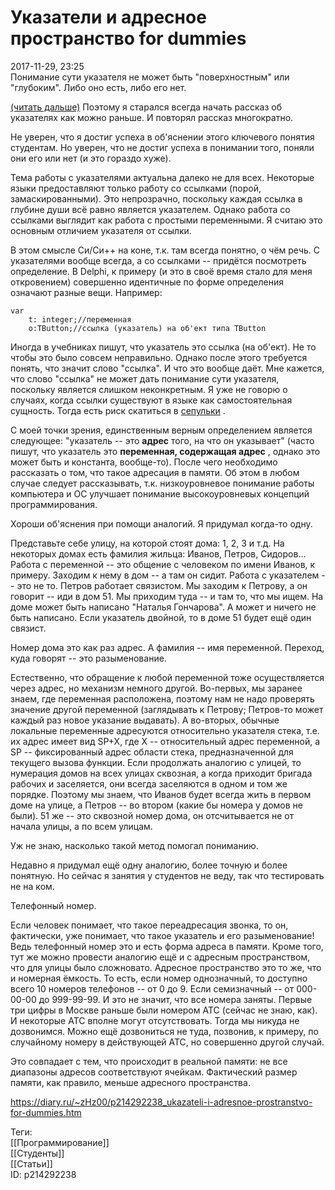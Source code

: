 Указатели и адресное пространство for dummies
==============================================

   
 2017-11-29, 23:25   
  Понимание сути указателя не может быть "поверхностным" или "глубоким". Либо оно есть, либо его нет.   
   
  [(читать дальше)](https://zHz00.diary.ru/p214292238.htm?index=1#linkmore214292238m1)    Поэтому я старался всегда начать рассказ об указателях как можно раньше. И повторял рассказ многократно.   
   
 Не уверен, что я достиг успеха в об'яснении этого ключевого понятия студентам. Но уверен, что не достиг успеха в понимании того, поняли они его или нет (и это гораздо хуже).   
   
 Тема работы с указателями актуальна далеко не для всех. Некоторые языки предоставляют только работу со ссылками (порой, замаскированными). Это непрозрачно, поскольку каждая ссылка в глубине души всё равно является указателем. Однако работа со ссылками выглядит как работа с простыми переменными. Я считаю это основным отличием указателя от ссылки.   
   
 В этом смысле Си/Си++ на коне, т.к. там всегда понятно, о чём речь. С указателями вообще всегда, а со ссылками -- придётся посмотреть определение. В Delphi, к примеру (и это в своё время стало для меня откровением) совершенно идентичные по форме определения означают разные вещи. Например: 
```
var  
	t: integer;//переменная  
	o:TButton;//ссылка (указатель) на об'ект типа TButton
```
   
 Иногда в учебниках пишут, что указатель это ссылка (на об'ект). Не то чтобы это было совсем неправильно. Однако после этого требуется понять, что значит слово "ссылка". И что это вообще даёт. Мне кажется, что слово "ссылка" не может дать понимание сути указателя, поскольку является слишком неконкретным. Я уже не говорю о случаях, когда ссылки существуют в языке как самостоятельная сущность. Тогда есть риск скатиться в  [сепульки](https://lurkmore.to/%D0%A1%D0%B5%D0%BF%D1%83%D0%BB%D1%8C%D0%BA%D0%B8)  .   
   
 С моей точки зрения, единственным верным определением является следующее: "указатель -- это  **адрес**  того, на что он указывает" (часто пишут, что указатель это  **переменная, содержащая адрес**  , однако это может быть и константа, вообще-то). После чего необходимо рассказать о том, что такое адресация в памяти. Об этом в любом случае следует рассказывать, т.к. низкоуровневое понимание работы компьютера и ОС улучшает понимание высокоуровневых концепций программирования.   
   
 Хороши об'яснения при помощи аналогий. Я придумал когда-то одну.   
   
 Представьте себе улицу, на которой стоят дома: 1, 2, 3 и т.д. На некоторых домах есть фамилия жильца: Иванов, Петров, Сидоров... Работа с переменной -- это общение с человеком по имени Иванов, к примеру. Заходим к нему в дом -- а там он сидит. Работа с указателем -- это не то. Петров работает связистом. Мы заходим к Петрову, а он говорит -- иди в дом 51. Мы приходим туда -- и там то, что мы ищем. На доме может быть написано "Наталья Гончарова". А может и ничего не быть написано. Если указатель двойной, то в доме 51 будет ещё один связист.   
   
 Номер дома это как раз адрес. А фамилия -- имя переменной. Переход, куда говорят -- это разыменование.   
   
  Естественно, что обращение к любой переменной тоже осуществляется через адрес, но механизм немного другой. Во-первых, мы заранее знаем, где переменная расположена, поэтому нам не надо проверять значение другой переменной (заглядывать к Петрову; Петров-то может каждый раз новое указание выдавать). А во-вторых, обычные локальные переменные адресуются относительно указателя стека, т.е. их адрес имеет вид SP+X, где X -- относительный адрес переменной, а SP -- фиксированный адрес области стека, предназначенной для текущего вызова функции. Если продолжать аналогию с улицей, то нумерация домов на всех улицах сквозная, а когда приходит бригада рабочих и заселяется, они всегда заселяются в одном и том же порядке. Поэтому мы знаем, что Иванов будет всегда жить в первом доме на улице, а Петров -- во втором (какие бы номера у домов не были). 51 же -- это сквозной номер дома, он отсчитывается не от начала улицы, а по всем улицам.    
   
 Уж не знаю, насколько такой метод помогал пониманию.   
   
 Недавно я придумал ещё одну аналогию, более точную и более понятную. Но сейчас я занятия у студентов не веду, так что тестировать не на ком.   
   
 Телефонный номер.   
   
 Если человек понимает, что такое переадресация звонка, то он, фактически, уже понимает, что такое указатель и его разыменование! Ведь телефонный номер это и есть форма адреса в памяти. Кроме того, тут же можно провести аналогию ещё и с адресным пространством, что для улицы было сложновато. Адресное пространство это то же, что и номерная ёмкость. То есть, если номер однозначный, то доступно всего 10 номеров телефонов -- от 0 до 9. Если семизначный -- от 000-00-00 до 999-99-99. И это не значит, что все номера заняты. Первые три цифры в Москве раньше были номером АТС (сейчас не знаю, как). И некоторые АТС вполне могут отсутствовать. Тогда мы никуда не дозвонимся. Можно ещё дозвониться не туда, позвонив, к примеру, по случайному номеру в действующей АТС, но совершенно другой случай.   
   
 Это совпадает с тем, что происходит в реальной памяти: не все диапазоны адресов соответствуют ячейкам. Фактический размер памяти, как правило, меньше адресного пространства.     
    
 <https://diary.ru/~zHz00/p214292238_ukazateli-i-adresnoe-prostranstvo-for-dummies.htm>   
   
 Теги:   
 [[Программирование]]   
 [[Студенты]]   
 [[Статьи]]   
 ID: p214292238